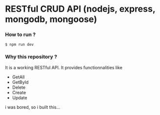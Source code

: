 # RESTful CRUD API (nodejs, express, mongodb, mongoose)

### How to run ?

```
$ npm run dev
```

### Why this repository ?

It is a working RESTful API. It provides functionnalities like

- GetAll
- GetById
- Delete
- Create
- Update

i was bored, so i built this...
